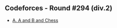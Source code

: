 ## Codeforces - Round #294 (div.2)
- [A. A and B and Chess](http://codeforces.ru/contest/519/problem/A)
